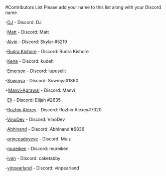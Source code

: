 #Contributors List
Please add your name to this list along with your Discord name

-[DJ](https://github.com/djohal) - Discord: DJ

-[Matt](https://github.com/mattcsmith) - Discord: Matt

-[Alvin](https://github.com/skylar01) - Discord: Skylar #5219

-[Rudra Kishore](https://github.com/ursrudra) - Discord: Rudra Kishore

-[Kene](https://github.com/kudeh) - Discord: kudeh

-[Emerson](https://github.com/lupuselit) - Discord: lupuselit

-[Sowmya](https://github.com/sowmyassrs) - Discord: Sowmya#1860

+[Manvi-Agrawal](https://github.com/Manvi-Agrawal) - Discord: Manvi

-[Eli](https://github.com/elir92) - Discord: Elijah #2635

-[Rozhin Alexey](https://github.com/lexantus) - Discord: Rozhin Alexey#7320

-[VinoDev](https://github.com/VinoDev) - Discord: VinoDev

-[Abhinand](https://github.com/abhinand5) - Discord: Abhinand #6836

-[princeadeyeye](https://github.com/princeadeyeye) - Discord: Muiz 

-[mureiken](https://https://github.com/mureiken/) - Discord: mureiken

-[ivan](https://https://github.com/kuetabby/) - Discord: caketabby

-[vinpearland](https://https://github.com/vinpearland/) - Discord: vinpearland